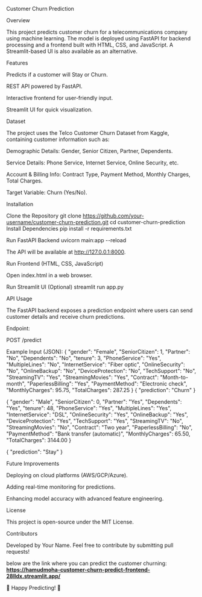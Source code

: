 Customer Churn Prediction

Overview

This project predicts customer churn for a telecommunications company using machine learning. The model is deployed using FastAPI for backend processing and a frontend built with HTML, CSS, and JavaScript. A Streamlit-based UI is also available as an alternative.

Features

Predicts if a customer will Stay or Churn.

REST API powered by FastAPI.

Interactive frontend for user-friendly input.

Streamlit UI for quick visualization.

Dataset

The project uses the Telco Customer Churn Dataset from Kaggle, containing customer information such as:

Demographic Details: Gender, Senior Citizen, Partner, Dependents.

Service Details: Phone Service, Internet Service, Online Security, etc.

Account & Billing Info: Contract Type, Payment Method, Monthly Charges, Total Charges.

Target Variable: Churn (Yes/No).

Installation

Clone the Repository
 git clone https://github.com/your-username/customer-churn-prediction.git
 cd customer-churn-prediction
Install Dependencies
pip install -r requirements.txt

Run FastAPI Backend
uvicorn main:app --reload

The API will be available at http://127.0.0.1:8000.

Run Frontend (HTML, CSS, JavaScript)

Open index.html in a web browser.

Run Streamlit UI (Optional)
streamlit run app.py


API Usage

The FastAPI backend exposes a prediction endpoint where users can send customer details and receive churn predictions.

Endpoint:

POST /predict

Example Input (JSON):
{
  "gender": "Female",
  "SeniorCitizen": 1,
  "Partner": "No",
  "Dependents": "No",
  "tenure": 3,
  "PhoneService": "Yes",
  "MultipleLines": "No",
  "InternetService": "Fiber optic",
  "OnlineSecurity": "No",
  "OnlineBackup": "No",
  "DeviceProtection": "No",
  "TechSupport": "No",
  "StreamingTV": "Yes",
  "StreamingMovies": "Yes",
  "Contract": "Month-to-month",
  "PaperlessBilling": "Yes",
  "PaymentMethod": "Electronic check",
  "MonthlyCharges": 95.75,
  "TotalCharges": 287.25
}
{
  "prediction": "Churn"
}


{
  "gender": "Male",
  "SeniorCitizen": 0,
  "Partner": "Yes",
  "Dependents": "Yes",
  "tenure": 48,
  "PhoneService": "Yes",
  "MultipleLines": "Yes",
  "InternetService": "DSL",
  "OnlineSecurity": "Yes",
  "OnlineBackup": "Yes",
  "DeviceProtection": "Yes",
  "TechSupport": "Yes",
  "StreamingTV": "No",
  "StreamingMovies": "No",
  "Contract": "Two year",
  "PaperlessBilling": "No",
  "PaymentMethod": "Bank transfer (automatic)",
  "MonthlyCharges": 65.50,
  "TotalCharges": 3144.00
}

{
  "prediction": "Stay"
}


Future Improvements

Deploying on cloud platforms (AWS/GCP/Azure).

Adding real-time monitoring for predictions.

Enhancing model accuracy with advanced feature engineering.

License

This project is open-source under the MIT License.

Contributors

Developed by Your Name. Feel free to contribute by submitting pull requests!

below are the link where you can predict the customer churning:
**https://hamudmoha-customer-churn-predict-frontend-28lldx.streamlit.app/**

🚀 Happy Predicting! 🎯

